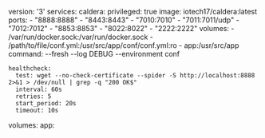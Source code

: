 version: '3'
services:
  caldera:
    privileged: true
    image: iotech17/caldera:latest
    ports:
      - "8888:8888"
      - "8443:8443"
      - "7010:7010"
      - "7011:7011/udp"
      - "7012:7012"
      - "8853:8853"
      - "8022:8022"
      - "2222:2222"
    volumes:
      - /var/run/docker.sock:/var/run/docker.sock
      - /path/to/file/conf.yml:/usr/src/app/conf/conf.yml:ro
      - app:/usr/src/app
    command: --fresh --log DEBUG --environment conf
    
    healthcheck:
      test: wget --no-check-certificate --spider -S http://localhost:8888 2>&1 > /dev/null | grep -q "200 OK$"
      interval: 60s
      retries: 5
      start_period: 20s
      timeout: 10s
volumes:
  app:
